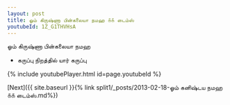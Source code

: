 ```yaml
---
layout: post
title: ஓம் கிருஷ்ணா பின்கலையா நமஹ ௧௧ டைம்ஸ்
youtubeId: 1Z_G1THVHsA
---
```

 
 
 ஓம் கிருஷ்ணா பின்கலையா நமஹ  
 
 -  கருப்பு நிறத்தில் யார் கருப்பு 
 
  
 
  
 
 
 
 
 
 


{% include youtubePlayer.html id=page.youtubeId %}
 
[Next]({{ site.baseurl }}{% link  split1/_posts/2013-02-18-ஓம் கனிஷ்டய நமஹ ௧௧ டைம்ஸ்.md%})
 
